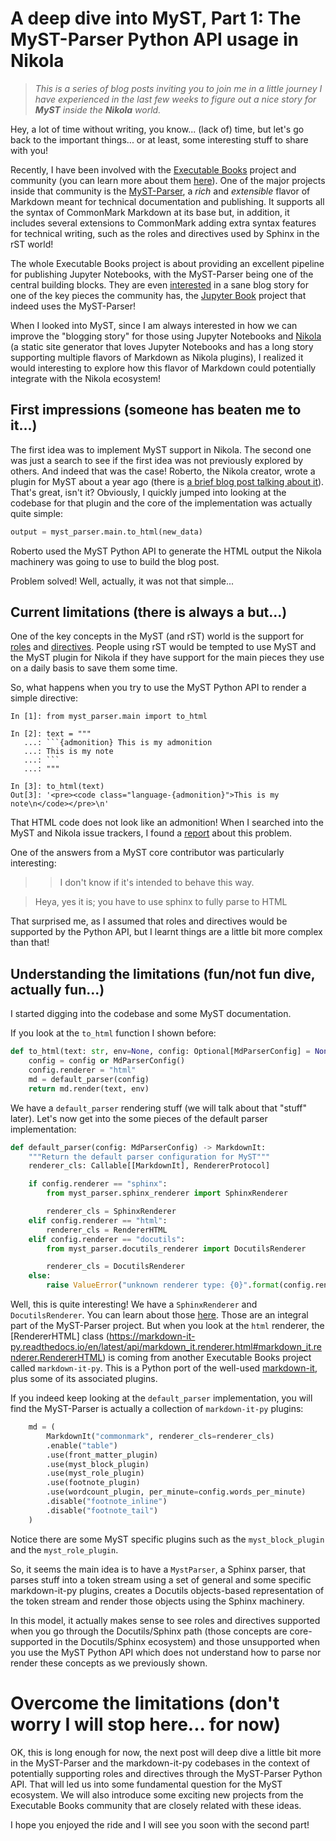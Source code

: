 # A deep dive into MyST, Part 1: The MyST-Parser Python API usage in Nikola

> *This is a series of blog posts inviting you to join me in a little journey I have
experienced in the last few weeks to figure out a nice story for **MyST**
inside the **Nikola** world.*

Hey, a lot of time without writing, you know... (lack of) time, but let's go back to the
important things... or at least, some interesting stuff to share with you!

Recently, I have been involved with the [Executable Books](https://executablebooks.org/en/latest/)
project and community (you can learn more about them [here](https://executablebooks.org/en/latest/about.html)).
One of the major projects inside that community is the [MyST-Parser](https://github.com/executablebooks/MyST-Parser),
a *rich* and *extensible* flavor of Markdown meant for technical documentation and
publishing. It supports all the syntax of CommonMark Markdown at its base but, in
addition, it includes several extensions to CommonMark adding extra syntax features for
technical writing, such as the roles and directives used by Sphinx in the rST world!

The whole Executable Books project is about providing an excellent pipeline for
publishing Jupyter Notebooks, with the MyST-Parser being one of the central building
blocks. They are even [interested](https://github.com/executablebooks/jupyter-book/issues/900)
in a sane blog story for one of the key pieces the community has, the
[Jupyter Book](https://jupyterbook.org/intro.html) project that indeed uses the
MyST-Parser!

When I looked into MyST, since I am always interested in how we can improve the
"blogging story" for those using Jupyter Notebooks and [Nikola]((https://getnikola.com/))
(a static site generator that loves Jupyter Notebooks and has a long story supporting
multiple flavors of Markdown as Nikola plugins), I realized it would interesting to
explore how this flavor of Markdown could potentially integrate with the Nikola
ecosystem!

## First impressions (someone has beaten me to it...)

The first idea was to implement MyST support in Nikola. The second one was just a search
to see if the first idea was not previously explored by others. And indeed that was the
case! Roberto, the Nikola creator, wrote a plugin for MyST about a year ago (there is
[a brief blog post talking about it](https://ralsina.me/tr/es/weblog/posts/new-plugins-for-nikola.html)).
That's great, isn't it? Obviously, I quickly jumped into looking at the codebase for
that plugin and the core of the implementation was actually quite simple:

```python
output = myst_parser.main.to_html(new_data)
```

Roberto used the MyST Python API to generate the HTML output the Nikola machinery was
going to use to build the blog post.

Problem solved! Well, actually, it was not that simple...

## Current limitations (there is always a but...)

One of the key concepts in the MyST (and rST) world is the support for [roles](https://myst-parser.readthedocs.io/en/latest/sphinx/intro.html#reference-a-section-label-with-a-role)
and [directives](https://myst-parser.readthedocs.io/en/latest/sphinx/intro.html#extend-markdown-with-a-directive).
People using rST would be tempted to use MyST and the MyST plugin for Nikola if they
have support for the main pieces they use on a daily basis to save them some time.

So, what happens when you try to use the MyST Python API to render a simple directive:

```ipython
In [1]: from myst_parser.main import to_html

In [2]: text = """
   ...: ```{admonition} This is my admonition
   ...: This is my note
   ...: ```
   ...: """

In [3]: to_html(text)
Out[3]: '<pre><code class="language-{admonition}">This is my note\n</code></pre>\n'
```

That HTML code does not look like an admonition!
When I searched into the MyST and Nikola issue trackers, I found a [report](https://github.com/executablebooks/MyST-Parser/issues/307)
about this problem.

One of the answers from a MyST core contributor was particularly interesting:

> > I don't know if it's intended to behave this way.

> Heya, yes it is; you have to use sphinx to fully parse to HTML

That surprised me, as I assumed that roles and directives would be supported by the
Python API, but I learnt things are a little bit more complex than that!

## Understanding the limitations (fun/not fun dive, actually fun...)

I started digging into the codebase and some MyST documentation.

If you look at the `to_html` function I shown before: 

```python
def to_html(text: str, env=None, config: Optional[MdParserConfig] = None):
    config = config or MdParserConfig()
    config.renderer = "html"
    md = default_parser(config)
    return md.render(text, env)
```

We have a `default_parser` rendering stuff (we will talk about that "stuff" later).
Let's now get into the some pieces of the default parser implementation:

```python
def default_parser(config: MdParserConfig) -> MarkdownIt:
    """Return the default parser configuration for MyST"""
    renderer_cls: Callable[[MarkdownIt], RendererProtocol]

    if config.renderer == "sphinx":
        from myst_parser.sphinx_renderer import SphinxRenderer

        renderer_cls = SphinxRenderer
    elif config.renderer == "html":
        renderer_cls = RendererHTML
    elif config.renderer == "docutils":
        from myst_parser.docutils_renderer import DocutilsRenderer

        renderer_cls = DocutilsRenderer
    else:
        raise ValueError("unknown renderer type: {0}".format(config.renderer))
```

Well, this is quite interesting! We have a `SphinxRenderer` and `DocutilsRenderer`. You
can learn about those [here](https://myst-parser.readthedocs.io/en/latest/api/renderers.html#).
Those are an integral part of the MyST-Parser project. But when you look at the `html`
renderer, the [RendererHTML] class (https://markdown-it-py.readthedocs.io/en/latest/api/markdown_it.renderer.html#markdown_it.renderer.RendererHTML)
is coming from another Executable Books project called `markdown-it-py`. This is a Python
port of the well-used [markdown-it](https://github.com/markdown-it/markdown-it), plus
some of its associated plugins.

If you indeed keep looking at the `default_parser` implementation, you will find the
MyST-Parser is actually a collection of `markdown-it-py` plugins:

```python
    md = (
        MarkdownIt("commonmark", renderer_cls=renderer_cls)
        .enable("table")
        .use(front_matter_plugin)
        .use(myst_block_plugin)
        .use(myst_role_plugin)
        .use(footnote_plugin)
        .use(wordcount_plugin, per_minute=config.words_per_minute)
        .disable("footnote_inline")
        .disable("footnote_tail")
    )
```

Notice there are some MyST specific plugins such as the `myst_block_plugin` and the
`myst_role_plugin`.

So, it seems the main idea is to have a `MystParser`, a Sphinx parser, that parses stuff
into a token stream using a set of general and some specific markdown-it-py plugins,
creates a Docutils objects-based representation of the token stream and render those
objects using the Sphinx machinery.

In this model, it actually makes sense to see roles and directives supported when you go
through the Docutils/Sphinx path (those concepts are core-supported in the
Docutils/Sphinx ecosystem) and those unsupported when you use the MyST Python API which
does not understand how to parse nor render these concepts as we previously shown.

# Overcome the limitations (don't worry I will stop here... for now)

OK, this is long enough for now, the next post will deep dive a little bit more in the
MyST-Parser and the markdown-it-py codebases in the context of potentially supporting
roles and directives through the MyST-Parser Python API. That will led us into some
fundamental question for the MyST ecosystem. We will also introduce some exciting new
projects from the Executable Books community that are closely related with these ideas.

I hope you enjoyed the ride and I will see you soon with the second part!